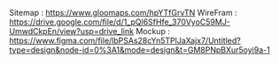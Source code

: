 Sitemap : https://www.gloomaps.com/hpYTfGrvTN
WireFram : https://drive.google.com/file/d/1_pQl6SfHfe_370VyoC59MJ-UmwdCkpEn/view?usp=drive_link
Mockup : https://www.figma.com/file/lbPSAs28cYn5TPlJaXajx7/Untitled?type=design&node-id=0%3A1&mode=design&t=GM8PNpBXur5oyi9a-1
